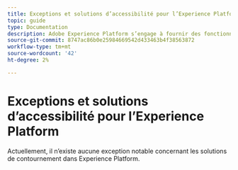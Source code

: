 ```yaml
---
title: Exceptions et solutions d’accessibilité pour l’Experience Platform
topic: guide
type: Documentation
description: Adobe Experience Platform s’engage à fournir des fonctionnalités accessibles et inclusives à tous les individus.
source-git-commit: 8747ac86b0e25984669542d433463b4f38563872
workflow-type: tm+mt
source-wordcount: '42'
ht-degree: 2%

---
```



# Exceptions et solutions d’accessibilité pour l’Experience Platform

Actuellement, il n’existe aucune exception notable concernant les solutions de contournement dans Experience Platform.